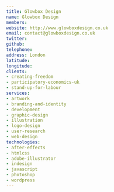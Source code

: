```yaml
---
title: Glowbox Design
name: Glowbox Design
members:
website: http://www.glowboxdesign.co.uk
email: contact@glowboxdesign.co.uk
twitter: 
github: 
telephone: 
address: London
latitude: 
longitude: 
clients:
- creating-freedom
- participatory-economics-uk
- stand-up-for-labour
services:
- artwork
- branding-and-identity
- development
- graphic-design
- illustration
- logo-design
- user-research
- web-design
technologies:
- after-effects
- htmlcss
- adobe-illustrator
- indesign
- javascript
- photoshop
- wordpress
---
```


